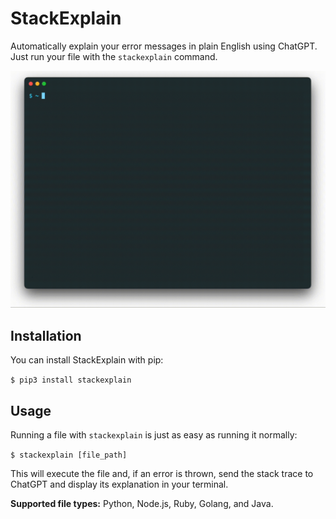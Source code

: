 # StackExplain

Automatically explain your error messages in plain English using ChatGPT. Just run your file with the `stackexplain` command.

![Demo](demo.gif)

## Installation

You can install StackExplain with pip:

`$ pip3 install stackexplain`

## Usage

Running a file with `stackexplain` is just as easy as running it normally:

`$ stackexplain [file_path]`

This will execute the file and, if an error is thrown, send the stack trace to ChatGPT and display its explanation in your terminal.

__Supported file types:__ Python, Node.js, Ruby, Golang, and Java.
